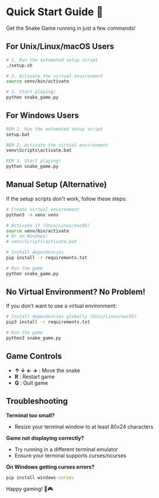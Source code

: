 # Quick Start Guide 🚀

Get the Snake Game running in just a few commands!

## For Unix/Linux/macOS Users

```bash
# 1. Run the automated setup script
./setup.sh

# 2. Activate the virtual environment
source venv/bin/activate

# 3. Start playing!
python snake_game.py
```

## For Windows Users

```cmd
REM 1. Run the automated setup script
setup.bat

REM 2. Activate the virtual environment
venv\Scripts\activate.bat

REM 3. Start playing!
python snake_game.py
```

## Manual Setup (Alternative)

If the setup scripts don't work, follow these steps:

```bash
# Create virtual environment
python3 -m venv venv

# Activate it (Unix/Linux/macOS)
source venv/bin/activate
# Or on Windows:
# venv\Scripts\activate.bat

# Install dependencies
pip install -r requirements.txt

# Run the game
python snake_game.py
```

## No Virtual Environment? No Problem!

If you don't want to use a virtual environment:

```bash
# Install dependencies globally (Unix/Linux/macOS)
pip3 install -r requirements.txt

# Run the game
python3 snake_game.py
```

## Game Controls

- **↑ ↓ ← →** : Move the snake
- **R** : Restart game
- **Q** : Quit game

## Troubleshooting

**Terminal too small?**
- Resize your terminal window to at least 80x24 characters

**Game not displaying correctly?**
- Try running in a different terminal emulator
- Ensure your terminal supports curses/ncurses

**On Windows getting curses errors?**
```cmd
pip install windows-curses
```

Happy gaming! 🐍🎮
